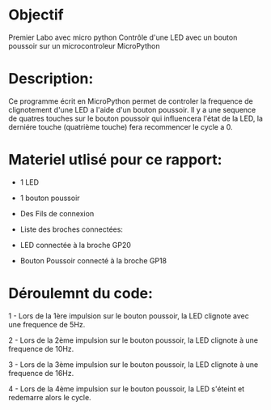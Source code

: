 # Objectif
Premier Labo avec micro python Contrôle d'une LED avec un bouton poussoir sur un microcontroleur MicroPython

# Description: 
Ce programme écrit en MicroPython permet de controler la frequence de clignotement d'une LED a l'aide d'un bouton poussoir. 
Il y a une sequence de quatres touches sur le bouton poussoir qui influencera l'état de la LED, la derniére touche (quatrième touche) fera recommencer le cycle a 0.

# Materiel utlisé pour ce rapport:

- 1 LED 

- 1 bouton poussoir 

- Des Fils de connexion 

- Liste des broches connectées: 

- LED connectée à la broche GP20 

- Bouton Poussoir connecté à la broche GP18

# Déroulemnt du code: 
1 - Lors de la 1ère impulsion sur le bouton poussoir, la LED clignote avec une frequence de 5Hz.

2 - Lors de la 2ème impulsion sur le bouton poussoir, la LED clignote à une frequence de 10Hz.

3 - Lors de la 3ème impulsion sur le bouton poussoir, la LED clignote à une frequence de 16Hz. 

4 - Lors de la 4ème impulsion sur le bouton poussoir, la LED s'éteint et redemarre alors le cycle.




